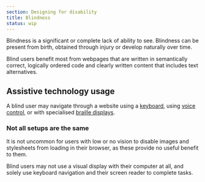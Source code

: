 ```yaml
---
section: Designing for disability
title: Blindness
status: wip
---
```


Blindness is a significant or complete lack of ability to see. Blindness can be present from birth, obtained through injury or develop naturally over time.

Blind users benefit most from webpages that are written in semantically correct, logically ordered code and clearly written content that includes text alternatives.

## Assistive technology usage
A blind user may navigate through a website using a [keyboard](/technology/keyboard), using [voice control](/technology/voice-control), or with specialised [braille displays](/technology/braille-displays).

### Not all setups are the same
It is not uncommon for users with low or no vision to disable images and stylesheets from loading in their browser, as these provide no useful benefit to them.

Blind users may not use a visual display with their computer at all, and solely use keyboard navigation and their screen reader to complete tasks. 